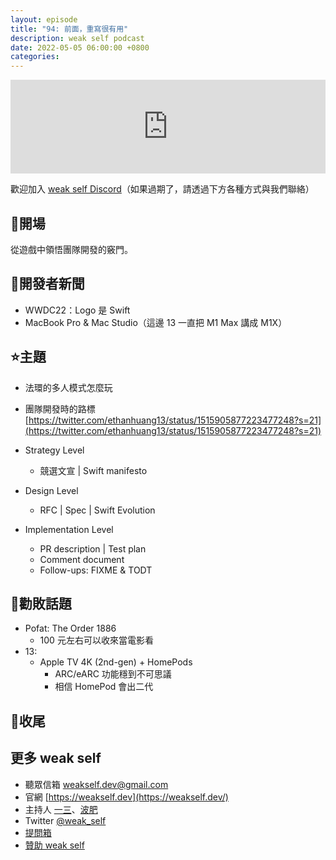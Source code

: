 ```yaml
---
layout: episode
title: "94: 前面，重寫很有用"
description: weak self podcast
date: 2022-05-05 06:00:00 +0800
categories:
---
```


<iframe src="https://www.listennotes.com/podcasts/weak-self/94-前面重寫很有用-_alKSpWBNyC/embed/" width="100%" style="width: 1px; min-width: 100%;" loading="lazy" frameborder="0" scrolling="no"></iframe>

歡迎加入 [weak self Discord](https://discord.gg/KGdXZqXgFY)（如果過期了，請透過下方各種方式與我們聯絡）

## 👋開場

從遊戲中領悟團隊開發的竅門。

## 📰開發者新聞

- WWDC22：Logo 是 Swift
- MacBook Pro & Mac Studio（這邊 13 一直把 M1 Max 講成 M1X）

## ⭐️主題

- 法環的多人模式怎麼玩
- 團隊開發時的路標 [https://twitter.com/ethanhuang13/status/1515905877223477248?s=21](https://twitter.com/ethanhuang13/status/1515905877223477248?s=21)

- Strategy Level
    - 競選文宣 | Swift manifesto
- Design Level
    - RFC | Spec | Swift Evolution
- Implementation Level
    - PR description | Test plan
    - Comment document
    - Follow-ups: FIXME & TODT

## 💸勸敗話題

- Pofat: The Order 1886
    - 100 元左右可以收來當電影看
- 13:
    - Apple TV 4K (2nd-gen) + HomePods
        - ARC/eARC 功能穩到不可思議
        - 相信 HomePod 會出二代

## 👋收尾

## 更多 weak self

- 聽眾信箱 [weakself.dev@gmail.com](mailto:weakself.dev@gmail.com)
- 官網 [https://weakself.dev](https://weakself.dev/)
- 主持人 [一三](https://twitter.com/ethanhuang13)、[波肥](https://twitter.com/PofatTseng)
- Twitter [@weak_self](https://twitter.com/weak_self)
- [提問箱](https://peing.net/zh-TW/weak_self)
- [贊助 weak self](https://weakself.dev/#donation)